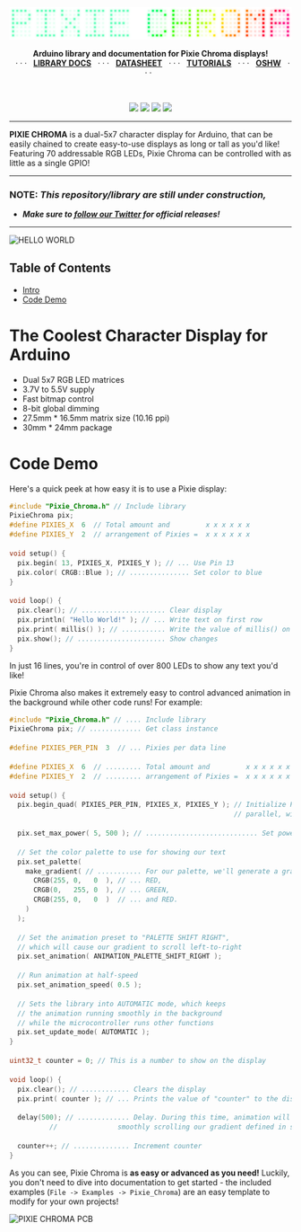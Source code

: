 <br>
<img src="extras/img/logo.png">
<p align="center">
  <b>Arduino library and documentation for Pixie Chroma displays!</b><br>
  &nbsp;&nbsp;· · ·&nbsp;&nbsp;
  <a href="https://connornishijima.github.io/Pixie_Chroma/?section=docs"><b>LIBRARY DOCS</b></a>
  &nbsp;&nbsp;· · ·&nbsp;&nbsp;
  <a href="https://connornishijima.github.io/Pixie_Chroma/?section=datasheet"><b>DATASHEET</b></a>
  &nbsp;&nbsp;· · ·&nbsp;&nbsp;
  <a href="https://connornishijima.github.io/Pixie_Chroma/?section=tutorials"><b>TUTORIALS</b></a>
  &nbsp;&nbsp;· · ·&nbsp;&nbsp;
  <a href="extras/OSHW"><b>OSHW</b></a>
  &nbsp;&nbsp;· · ·&nbsp;&nbsp;
</p>
<br>
<p align="center">
  <img src="https://github.com/connornishijima/Pixie_Chroma/actions/workflows/arduino_lint.yml/badge.svg">
  <img src="https://github.com/connornishijima/Pixie_Chroma/actions/workflows/arduino_build.yml/badge.svg">
  <img src="https://github.com/connornishijima/Pixie_Chroma/actions/workflows/docs_and_reports.yml/badge.svg">
  <a href="https://www.ardu-badge.com/Pixie_Chroma"><img src="https://www.ardu-badge.com/badge/Pixie_Chroma.svg"></a>
</p>

-------------------------------------------------------------------------------

**PIXIE CHROMA** is a dual-5x7 character display for Arduino, that can be easily chained to create easy-to-use displays as long or tall as you'd like! Featuring 70 addressable RGB LEDs, Pixie Chroma can be controlled with as little as a single GPIO!

---------------------------------------------------------------------------------

### **NOTE: *This repository/library are still under construction,***

- ***Make sure to [follow our Twitter](https://twitter.com/lixielabs) for official releases!***

---------------------------------------------------------------------------------

![HELLO WORLD](extras/img/hello_world.png)

## Table of Contents

- [Intro](#the-coolest-character-display-for-arduino)
- [Code Demo](#code-demo)

# The Coolest Character Display for Arduino

- Dual 5x7 RGB LED matrices
- 3.7V to 5.5V supply
- Fast bitmap control
- 8-bit global dimming
- 27.5mm * 16.5mm matrix size (10.16 ppi)
- 30mm * 24mm package

# Code Demo

Here's a quick peek at how easy it is to use a Pixie display:

```cpp
#include "Pixie_Chroma.h" // Include library
PixieChroma pix;
#define PIXIES_X  6  // Total amount and         x x x x x x
#define PIXIES_Y  2  // arrangement of Pixies =  x x x x x x

void setup() {
  pix.begin( 13, PIXIES_X, PIXIES_Y ); // ... Use Pin 13
  pix.color( CRGB::Blue ); // ............... Set color to blue
}

void loop() {
  pix.clear(); // ..................... Clear display
  pix.println( "Hello World!" ); // ... Write text on first row
  pix.print( millis() ); // ........... Write the value of millis() on the second row
  pix.show(); // ...................... Show changes
}
```
		
In just 16 lines, you're in control of over 800 LEDs to show any text you'd like! 
	
Pixie Chroma also makes it extremely easy to control advanced animation in the background while other code runs! For example:

```cpp
#include "Pixie_Chroma.h" // .... Include library
PixieChroma pix; // ............. Get class instance

#define PIXIES_PER_PIN  3  // ... Pixies per data line

#define PIXIES_X  6  // ......... Total amount and         x x x x x x
#define PIXIES_Y  2  // ......... arrangement of Pixies =  x x x x x x

void setup() {
  pix.begin_quad( PIXIES_PER_PIN, PIXIES_X, PIXIES_Y ); // Initialize Pixies to use 4 GPIO in
                                                        // parallel, with three Pixies on each line

  pix.set_max_power( 5, 500 ); // ............................ Set power budget to 5V, 500mA

  // Set the color palette to use for showing our text
  pix.set_palette(
    make_gradient( // ........... For our palette, we'll generate a gradient from:
      CRGB(255, 0,   0  ), // ... RED,
      CRGB(0,   255, 0  ), // ... GREEN,
      CRGB(255, 0,   0  )  // ... and RED.
    )
  );

  // Set the animation preset to "PALETTE SHIFT RIGHT",
  // which will cause our gradient to scroll left-to-right
  pix.set_animation( ANIMATION_PALETTE_SHIFT_RIGHT );
  
  // Run animation at half-speed
  pix.set_animation_speed( 0.5 );

  // Sets the library into AUTOMATIC mode, which keeps 
  // the animation running smoothly in the background
  // while the microcontroller runs other functions                                  
  pix.set_update_mode( AUTOMATIC ); 
}

uint32_t counter = 0; // This is a number to show on the display

void loop() {
  pix.clear(); // ............ Clears the display
  pix.print( counter ); // ... Prints the value of "counter" to the display

  delay(500); // ............. Delay. During this time, animation will continue
  	      //               smoothly scrolling our gradient defined in setup()

  counter++; // .............. Increment counter
}
```

As you can see, Pixie Chroma is **as easy or advanced as you need!** Luckily, you don't need to dive into documentation to get started - the included examples (`File -> Examples -> Pixie_Chroma`) are an easy template to modify for your own projects!

![PIXIE CHROMA PCB](extras/img/PCB_SINGLE.png)
